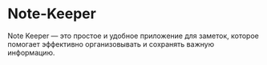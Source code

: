 # Note-Keeper
Note Keeper — это простое и удобное приложение для заметок, которое помогает эффективно организовывать и сохранять важную информацию. 



